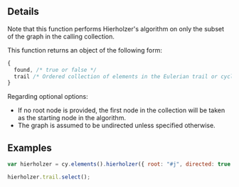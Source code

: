 ## Details

Note that this function performs Hierholzer's algorithm on only the subset of the graph in the calling collection.

This function returns an object of the following form:

```js
{
  found, /* true or false */
  trail /* Ordered collection of elements in the Eulerian trail or cycle, if found */
}
```

Regarding optional options:

* If no root node is provided, the first node in the collection will be taken as the starting node in the algorithm.
* The graph is assumed to be undirected unless specified otherwise.


## Examples

```js
var hierholzer = cy.elements().hierholzer({ root: "#j", directed: true });

hierholzer.trail.select();
```
